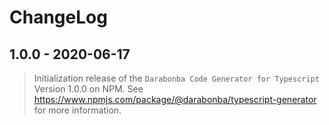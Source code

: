 # ChangeLog

## 1.0.0 - 2020-06-17

> Initialization release of the `Darabonba Code Generator for Typescript` Version 1.0.0 on NPM.
> See <https://www.npmjs.com/package/@darabonba/typescript-generator> for more information.